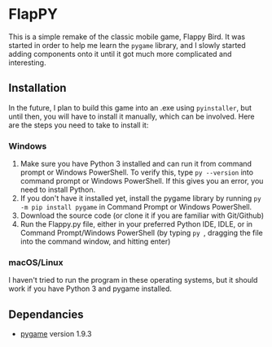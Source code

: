 # FlapPY

This is a simple remake of the classic mobile game, Flappy Bird. It was started
 in order to help me learn the `pygame` library, and I slowly started adding
 components onto it until it got much more complicated and interesting.

## Installation

In the future, I plan to build this game into an .exe using `pyinstaller`, but
 until then, you will have to install it manually, which can be involved.
 Here are the steps you need to take to install it:

### Windows
1. Make sure you have Python 3 installed and can run it from command prompt or
 Windows PowerShell. To verify this, type `py --version` into command prompt or
 Windows PowerShell. If this gives you an error, you need to install Python.
2. If you don't have it installed yet, install the pygame library by running
 `py -m pip install pygame` in Command Prompt or Windows PowerShell.
3. Download the source code (or clone it if you are familiar with Git/Github)
4. Run the Flappy.py file, either in your preferred Python IDE, IDLE, or in
 Command Prompt/Windows PowerShell (by typing `py `, dragging the file into
 the command window, and hitting enter)

### macOS/Linux
I haven't tried to run the program in these operating systems, but it should
 work if you have Python 3 and pygame installed.

## Dependancies
* [pygame](http://www.pygame.org) version 1.9.3
